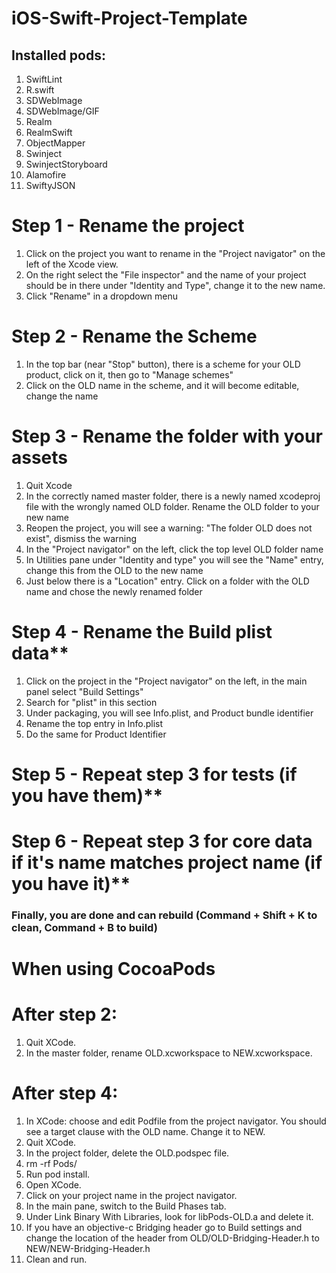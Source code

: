 # iOS-Swift-Project-Template

## Installed pods:

1. SwiftLint
2. R.swift
3. SDWebImage
4. SDWebImage/GIF
5. Realm
6. RealmSwift
7. ObjectMapper
8. Swinject
10. SwinjectStoryboard
11. Alamofire
12. SwiftyJSON

# Step 1 - Rename the project

1. Click on the project you want to rename in the "Project navigator" on the left of the Xcode view.
2. On the right select the "File inspector" and the name of your project should be in there under "Identity and Type", change it to the new name.
3. Click "Rename" in a dropdown menu

# Step 2 - Rename the Scheme

1. In the top bar (near "Stop" button), there is a scheme for your OLD product, click on it, then go to "Manage schemes"
2. Click on the OLD name in the scheme, and it will become editable, change the name

# Step 3 - Rename the folder with your assets

1. Quit Xcode
2. In the correctly named master folder, there is a newly named xcodeproj file with the wrongly named OLD folder. Rename the OLD folder to your new name
3. Reopen the project, you will see a warning: "The folder OLD does not exist", dismiss the warning
4. In the "Project navigator" on the left, click the top level OLD folder name
5. In Utilities pane under "Identity and type" you will see the "Name" entry, change this from the OLD to the new name
6. Just below there is a "Location" entry. Click on a folder with the OLD name and chose the newly renamed folder

# Step 4 - Rename the Build plist data**

1. Click on the project in the "Project navigator" on the left, in the main panel select "Build Settings"
2. Search for "plist" in this section
3. Under packaging, you will see Info.plist, and Product bundle identifier
4. Rename the top entry in Info.plist
5. Do the same for Product Identifier

# Step 5 - Repeat step 3 for tests (if you have them)**
# Step 6 - Repeat step 3 for core data if it's name matches project name (if you have it)**

### Finally, you are done and can rebuild (Command + Shift + K to clean, Command + B to build)

# When using CocoaPods
# After step 2:

1. Quit XCode.
2. In the master folder, rename OLD.xcworkspace to NEW.xcworkspace.

# After step 4:

1. In XCode: choose and edit Podfile from the project navigator. You should see a target clause with the OLD name. Change it to NEW.
2. Quit XCode.
3. In the project folder, delete the OLD.podspec file.
4. rm -rf Pods/
5. Run pod install.
6. Open XCode.
7. Click on your project name in the project navigator.
8. In the main pane, switch to the Build Phases tab.
9. Under Link Binary With Libraries, look for libPods-OLD.a and delete it.
10. If you have an objective-c Bridging header go to Build settings and change the location of the header from OLD/OLD-Bridging-Header.h to NEW/NEW-Bridging-Header.h
11. Clean and run.
